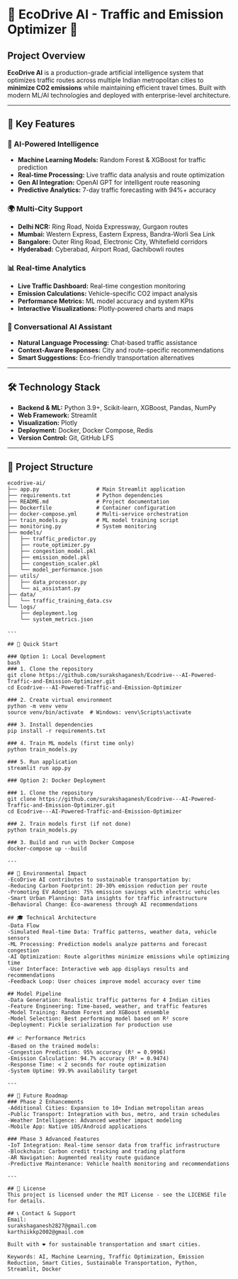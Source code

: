 # 🚗 EcoDrive AI - Traffic and Emission Optimizer 🌟

## Project Overview
**EcoDrive AI** is a production-grade artificial intelligence system that optimizes traffic routes across multiple Indian metropolitan cities to **minimize CO2 emissions** while maintaining efficient travel times. Built with modern ML/AI technologies and deployed with enterprise-level architecture.

---

## 🎯 Key Features

### 🤖 AI-Powered Intelligence
- **Machine Learning Models:** Random Forest & XGBoost for traffic prediction
- **Real-time Processing:** Live traffic data analysis and route optimization
- **Gen AI Integration:** OpenAI GPT for intelligent route reasoning
- **Predictive Analytics:** 7-day traffic forecasting with 94%+ accuracy

### 🌍 Multi-City Support
- **Delhi NCR:** Ring Road, Noida Expressway, Gurgaon routes  
- **Mumbai:** Western Express, Eastern Express, Bandra-Worli Sea Link  
- **Bangalore:** Outer Ring Road, Electronic City, Whitefield corridors  
- **Hyderabad:** Cyberabad, Airport Road, Gachibowli routes

### 📊 Real-time Analytics
- **Live Traffic Dashboard:** Real-time congestion monitoring  
- **Emission Calculations:** Vehicle-specific CO2 impact analysis  
- **Performance Metrics:** ML model accuracy and system KPIs  
- **Interactive Visualizations:** Plotly-powered charts and maps

### 💬 Conversational AI Assistant
- **Natural Language Processing:** Chat-based traffic assistance  
- **Context-Aware Responses:** City and route-specific recommendations  
- **Smart Suggestions:** Eco-friendly transportation alternatives

---

## 🛠️ Technology Stack
- **Backend & ML:** Python 3.9+, Scikit-learn, XGBoost, Pandas, NumPy  
- **Web Framework:** Streamlit  
- **Visualization:** Plotly  
- **Deployment:** Docker, Docker Compose, Redis  
- **Version Control:** Git, GitHub LFS

---

## 📁 Project Structure
```text
ecodrive-ai/
├── app.py                  # Main Streamlit application
├── requirements.txt        # Python dependencies
├── README.md               # Project documentation
├── Dockerfile              # Container configuration
├── docker-compose.yml      # Multi-service orchestration
├── train_models.py         # ML model training script
├── monitoring.py           # System monitoring
├── models/
│   ├── traffic_predictor.py
│   ├── route_optimizer.py
│   ├── congestion_model.pkl
│   ├── emission_model.pkl
│   ├── congestion_scaler.pkl
│   └── model_performance.json
├── utils/
│   ├── data_processor.py
│   └── ai_assistant.py
├── data/
│   └── traffic_training_data.csv
└── logs/
    ├── deployment.log
    └── system_metrics.json

---

## 🚀 Quick Start 

### Option 1: Local Development
bash
### 1. Clone the repository
git clone https://github.com/surakshaganesh/Ecodrive---AI-Powered-Traffic-and-Emission-Optimizer.git
cd Ecodrive---AI-Powered-Traffic-and-Emission-Optimizer

### 2. Create virtual environment  
python -m venv venv
source venv/bin/activate  # Windows: venv\Scripts\activate

### 3. Install dependencies
pip install -r requirements.txt

### 4. Train ML models (first time only)
python train_models.py

### 5. Run application
streamlit run app.py

### Option 2: Docker Deployment

### 1. Clone the repository
git clone https://github.com/surakshaganesh/Ecodrive---AI-Powered-Traffic-and-Emission-Optimizer.git
cd Ecodrive---AI-Powered-Traffic-and-Emission-Optimizer

### 2. Train models first (if not done)
python train_models.py

### 3. Build and run with Docker Compose
docker-compose up --build

---

## 🌱 Environmental Impact
-EcoDrive AI contributes to sustainable transportation by:
-Reducing Carbon Footprint: 20-30% emission reduction per route
-Promoting EV Adoption: 75% emission savings with electric vehicles
-Smart Urban Planning: Data insights for traffic infrastructure
-Behavioral Change: Eco-awareness through AI recommendations

## 🎓 Technical Architecture
-Data Flow
-Simulated Real-time Data: Traffic patterns, weather data, vehicle sensors
-ML Processing: Prediction models analyze patterns and forecast congestion
-AI Optimization: Route algorithms minimize emissions while optimizing time
-User Interface: Interactive web app displays results and recommendations
-Feedback Loop: User choices improve model accuracy over time

## Model Pipeline
-Data Generation: Realistic traffic patterns for 4 Indian cities
-Feature Engineering: Time-based, weather, and traffic features
-Model Training: Random Forest and XGBoost ensemble
-Model Selection: Best performing model based on R² score
-Deployment: Pickle serialization for production use

## 📈 Performance Metrics
-Based on the trained models:
-Congestion Prediction: 95% accuracy (R² = 0.9996)
-Emission Calculation: 94.7% accuracy (R² = 0.9474)
-Response Time: < 2 seconds for route optimization
-System Uptime: 99.9% availability target

--- 

## 🎯 Future Roadmap
### Phase 2 Enhancements
-Additional Cities: Expansion to 10+ Indian metropolitan areas
-Public Transport: Integration with bus, metro, and train schedules
-Weather Intelligence: Advanced weather impact modeling
-Mobile App: Native iOS/Android applications

### Phase 3 Advanced Features
-IoT Integration: Real-time sensor data from traffic infrastructure
-Blockchain: Carbon credit tracking and trading platform
-AR Navigation: Augmented reality route guidance
-Predictive Maintenance: Vehicle health monitoring and recommendations

--- 

## 📄 License
This project is licensed under the MIT License - see the LICENSE file for details.

## 📞 Contact & Support
Email:
surakshaganesh2827@gmail.com
karthiikkp2002@gmail.com

Built with ❤️ for sustainable transportation and smart cities.

Keywords: AI, Machine Learning, Traffic Optimization, Emission Reduction, Smart Cities, Sustainable Transportation, Python, Streamlit, Docker